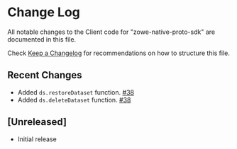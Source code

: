# Change Log

All notable changes to the Client code for "zowe-native-proto-sdk" are documented in this file.

Check [Keep a Changelog](http://keepachangelog.com/) for recommendations on how to structure this file.

## Recent Changes

- Added `ds.restoreDataset` function. [#38](https://github.com/zowe/zowe-native-proto/pull/38)
- Added `ds.deleteDataset` function. [#38](https://github.com/zowe/zowe-native-proto/pull/87)

## [Unreleased]

- Initial release
